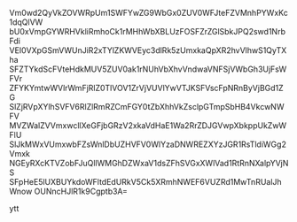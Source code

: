 Vm0wd2QyVkZOVWRpUm1SWFYwZG9WbGx0ZUV0WFJteFZVMnhPYWxKc1dqQlVW
bU0xVmpGYWRHVkliRmhoCk1rMHhWbXBLUzFOSFZrZGlSbkJPQ2swd1NrbFdi
VEI0VXpGSmVWUnJiR2xTYlZKWVEyc3dlRk5zUmxkaQpXR2hvVlhwS1QyTXha
SFZTYkdScFVteHdkMUV5ZUV0ak1rNUhVbXhvVndwaVNFSjVWbGh3UjFsWFVr
ZFYKYmtwWVlrWmFjRlZ0TlVOV1ZrVjVUVlYwVTJKSFVscFpNRnByVjBGd1ZG
SlZjRVpXYlhSVFV6RlZlRmRZCmFGY0tZbXhhVkZsclpGTmpSbHB4VkcwNWFV
MVZWalZVVmxwcllXeGFjbGRzV2xkaVdHaE1Wa2RrZDJGVwpXbkppUkZwWFlU
SlJkMWxVUmxwbFZsWnlDbUZHVFV0WlYzaDNWREZXYzJGR1RsTldiWGg2Vmxk
NGEyRXcKTVZobFJuQllWMGhDZWxaV1dsZFhSVGxXWlVad1RtRnNXalpYVjNS
SFpHeE5lUXBUYkdoWFltdEdURkV5Ck5XRmhNWEF6VUZRd1MwTnRUalJhWnow
OUNncHJlR1k9Cgptb3A=

ytt